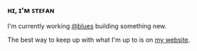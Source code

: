 ### ʜɪ, ɪ'ᴍ ꜱᴛᴇꜰᴀɴ

I'm currently working [@blues](https://github.com/blues) building something new.

The best way to keep up with what I'm up to is on [my website](https://stefan.vanburen.xyz).
